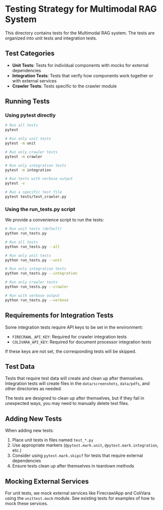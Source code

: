 # Testing Strategy for Multimodal RAG System

This directory contains tests for the Multimodal RAG system. The tests are organized into unit tests and integration tests.

## Test Categories

- **Unit Tests**: Tests for individual components with mocks for external dependencies
- **Integration Tests**: Tests that verify how components work together or with external services
- **Crawler Tests**: Tests specific to the crawler module

## Running Tests

### Using pytest directly

```bash
# Run all tests
pytest

# Run only unit tests
pytest -m unit

# Run only crawler tests
pytest -m crawler

# Run only integration tests
pytest -m integration

# Run tests with verbose output
pytest -v

# Run a specific test file
pytest tests/test_crawler.py
```

### Using the run_tests.py script

We provide a convenience script to run the tests:

```bash
# Run unit tests (default)
python run_tests.py

# Run all tests
python run_tests.py --all

# Run only unit tests
python run_tests.py --unit

# Run only integration tests
python run_tests.py --integration

# Run only crawler tests
python run_tests.py --crawler

# Run with verbose output
python run_tests.py --verbose
```

## Requirements for Integration Tests

Some integration tests require API keys to be set in the environment:

- `FIRECRAWL_API_KEY`: Required for crawler integration tests
- `COLIVARA_API_KEY`: Required for document processor integration tests

If these keys are not set, the corresponding tests will be skipped.

## Test Data

Tests that require test data will create and clean up after themselves. Integration tests will create files in the `data/screenshots`, `data/pdfs`, and other directories as needed. 

The tests are designed to clean up after themselves, but if they fail in unexpected ways, you may need to manually delete test files.

## Adding New Tests

When adding new tests:

1. Place unit tests in files named `test_*.py`
2. Use appropriate markers (`@pytest.mark.unit`, `@pytest.mark.integration`, etc.)
3. Consider using `pytest.mark.skipif` for tests that require external dependencies
4. Ensure tests clean up after themselves in teardown methods

## Mocking External Services

For unit tests, we mock external services like FirecrawlApp and ColiVara using the `unittest.mock` module. See existing tests for examples of how to mock these services.
